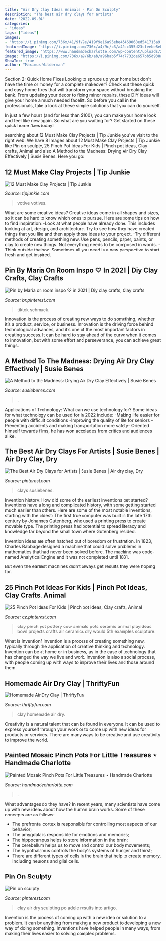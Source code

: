 ```yaml
---
title: "Air Dry Clay Ideas Animals - Pin On Sculpty"
description: "The best air dry clays for artists"
date: "2022-09-04"
categories:
- "ideas"
tags: ["ideas"]
images:
- "https://i.pinimg.com/736x/41/9f/9e/419f9e16a95ebe45469068ed541715a9.jpg"
featuredImage: "https://i.pinimg.com/736x/a4/9c/c3/a49cc355d23cfeebe8ebb4ce0193ea80.jpg"
featured_image: "https://www.handmadecharlotte.com/wp-content/uploads/2015/06/Leslie_Pots1.jpg"
image: "https://i.pinimg.com/736x/a9/6b/ab/a96bab5f74c7732de657bb5d938af740.jpg"
ShowToc: true
author: "Maximus Wilderman"
---
```



Section 2: Quick Home Fixes
Looking to spruce up your home but don't have the time or money for a complete makeover? Check out these quick and easy home fixes that will transform your space without breaking the bank.
From updating your decor to fixing minor repairs, these DIY ideas will give your home a much needed facelift. So before you call in the professionals, take a look at these simple solutions that you can do yourself.

In just a few hours (and for less than $100), you can make your home look and feel like new again. So what are you waiting for? Get started on these quick home fixes today!

	

		
searching about 12 Must Make Clay Projects | Tip Junkie you've visit to the right web. We have 8 Images about 12 Must Make Clay Projects | Tip Junkie like Pin on sculpty, 25 Pinch Pot Ideas For Kids | Pinch pot ideas, Clay crafts, Animal and also A Method to the Madness: Drying Air Dry Clay Effectively | Susie Benes. Here you go:
		
    
## 12 Must Make Clay Projects | Tip Junkie

<img loading=lazy src="https://cdn.tipjunkie.com/wp-content/uploads/cache/ea/d8/ead871619cb29b3e05a44244798a8655.jpg" onerror="this.onerror=null;this.src='https://tse3.mm.bing.net/th?id=OIP.ZAZIOfcTY_iXr2f7S9EdKAHaLH&amp;pid=15.1';" alt="12 Must Make Clay Projects | Tip Junkie">

_Source: tipjunkie.com_

>votive votives. 

	

What are some creative ideas?
Creative ideas come in all shapes and sizes, so it can be hard to know which ones to pursue. Here are some tips on how to find inspiration: 
-Look at what people have already done. This includes looking at art, design, and architecture. Try to see how they have created things that you like and then apply those ideas to your project. 
-Try different methods of creating something new. Use pens, pencils, paper, paints, or clay to create new things. Not everything needs to be composed in words. 
-Think outside the box. Sometimes all you need is a new perspective to start fresh and get inspired.

    
## Pin By Maria On Room Inspo ♡ In 2021 | Diy Clay Crafts, Clay Crafts

<img loading=lazy src="https://i.pinimg.com/736x/c9/79/22/c97922cacc6b68bee396c2e319681f04.jpg" onerror="this.onerror=null;this.src='https://tse3.mm.bing.net/th?id=OIP.LG6fgAedh6f6LVI_q0EXuAHaKh&amp;pid=15.1';" alt="Pin by Maria on room inspo ♡ in 2021 | Diy clay crafts, Clay crafts">

_Source: br.pinterest.com_

>tiktok schmuck. 

	

Innovation is the process of creating new ways to do something, whether it’s a product, service, or business. Innovation is the driving force behind technological advances, and it’s one of the most important factors in creating success. It can be hard to stay ahead of the curve when it comes to innovation, but with some effort and perseverance, you can achieve great things.

    
## A Method To The Madness: Drying Air Dry Clay Effectively | Susie Benes

<img loading=lazy src="http://cdn.shopify.com/s/files/1/1031/7933/articles/3c71e4b2-567d-4327-97f7-b7ad2d723c5c_600x.jpg?v=1541476117" onerror="this.onerror=null;this.src='https://tse2.mm.bing.net/th?id=OIP.XG9RbGRgC2FYsJbJGo8PEAHaHa&amp;pid=15.1';" alt="A Method to the Madness: Drying Air Dry Clay Effectively | Susie Benes">

_Source: susiebenes.com_

>. 

	

Applications of Technology: What can we use technology for?
Some ideas for what technology can be used for in 2022 include: 
-Making life easier for people with difficult conditions 
-Improving the quality of life for seniors 
-Preventing accidents and making transportation more safety- Oriented himself towards films, he has won accolades from critics and audiences alike.

    
## The Best Air Dry Clays For Artists | Susie Benes | Air Dry Clay, Dry

<img loading=lazy src="https://i.pinimg.com/736x/a4/9c/c3/a49cc355d23cfeebe8ebb4ce0193ea80.jpg" onerror="this.onerror=null;this.src='https://tse3.mm.bing.net/th?id=OIP.1GXRtDQk1maruW_sNO2ghwHaHa&amp;pid=15.1';" alt="The Best Air Dry Clays for Artists | Susie Benes | Air dry clay, Dry">

_Source: pinterest.com_

>clays susiebenes. 

	

Invention history: How did some of the earliest inventions get started?
Inventions have a long and complicated history, with some getting started much earlier than others. Here are some of the most notable inventions, starting with the oldest:
The first true computer was built in the late 17th century by Johannes Gutenberg, who used a printing press to create movable type. The printing press had potential to spread literacy and knowledge far beyond the small town where Gutenberg resided.

Invention ideas are often hatched out of boredom or frustration. In 1823, Charles Babbage designed a machine that could solve problems in mathematics that had never been solved before. The machine was code-named Analytical Engine and it was not completed until 1831.

But even the earliest machines didn’t always get results they were hoping for.

    
## 25 Pinch Pot Ideas For Kids | Pinch Pot Ideas, Clay Crafts, Animal

<img loading=lazy src="https://i.pinimg.com/736x/a9/6b/ab/a96bab5f74c7732de657bb5d938af740.jpg" onerror="this.onerror=null;this.src='https://tse1.mm.bing.net/th?id=OIP.jD-bCCjeeHx5WLSslf3xbwD6D6&amp;pid=15.1';" alt="25 Pinch Pot Ideas For Kids | Pinch pot ideas, Clay crafts, Animal">

_Source: cz.pinterest.com_

>clay pinch pot pottery cow animals pots ceramic animal playideas bowl projects crafts air ceramics dry would 5th examples sculpture. 

	

What is Invention?
Invention is a process of creating something new, typically through the application of creative thinking and technology. Invention can be at home or in business, as in the case of technology that has changed the way we live and work. Invention is also a social process, with people coming up with ways to improve their lives and those around them.

    
## Homemade Air Dry Clay | ThriftyFun

<img loading=lazy src="https://img.thrfun.com/img/222/634/homemade_air_dry_clay_10_x8.jpg" onerror="this.onerror=null;this.src='https://tse1.mm.bing.net/th?id=OIP.vf0adhDy1uOIz6cqQOZydgHaJ4&amp;pid=15.1';" alt="Homemade Air Dry Clay | ThriftyFun">

_Source: thriftyfun.com_

>clay homemade air dry. 

	

Creativity is a natural talent that can be found in everyone. It can be used to express yourself through your work or to come up with new ideas for products or services. There are many ways to be creative and use creativity to improve the world.

    
## Painted Mosaic Pinch Pots For Little Treasures ⋆ Handmade Charlotte

<img loading=lazy src="https://www.handmadecharlotte.com/wp-content/uploads/2015/06/Leslie_Pots1.jpg" onerror="this.onerror=null;this.src='https://tse1.mm.bing.net/th?id=OIP.2eE8MnhbFXgW903CISkUQQHaJ5&amp;pid=15.1';" alt="Painted Mosaic Pinch Pots For Little Treasures ⋆ Handmade Charlotte">

_Source: handmadecharlotte.com_

>. 

	

What advantages do they have?
In recent years, many scientists have come up with new ideas about how the human brain works. Some of these concepts are as follows: 
- The prefrontal cortex is responsible for controlling most aspects of our behavior; 
- The amygdala is responsible for emotions and memories; 
- The hippocampus helps to store information in the brain; 
- The cerebellum helps us to move and control our body movements; 
- The hypothalamus controls the body's systems of hunger and thirst; 
- There are different types of cells in the brain that help to create memory, including neurons and glial cells.

    
## Pin On Sculpty

<img loading=lazy src="https://i.pinimg.com/736x/41/9f/9e/419f9e16a95ebe45469068ed541715a9.jpg" onerror="this.onerror=null;this.src='https://tse1.mm.bing.net/th?id=OIP.Dw8xGy-28vdRCex32K30_QHaKE&amp;pid=15.1';" alt="Pin on sculpty">

_Source: pinterest.com_

>clay air dry sculpting po adele results into artigo. 

	

Invention is the process of coming up with a new idea or solution to a problem. It can be anything from making a new product to developing a new way of doing something. Inventions have helped people in many ways, from making their lives easier to solving complex problems.


